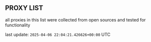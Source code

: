 ## PROXY LIST

all proxies in this list were collected from open sources and tested for functionality

last update: `2025-04-06 22:04:21.426626+00:00` UTC